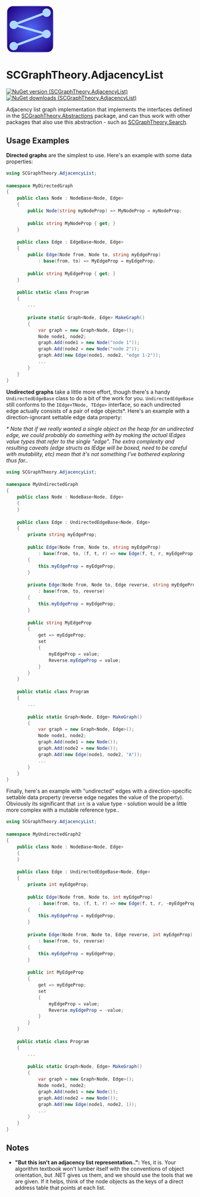 ![SCGraphTheory Icon](src/AdjacencyList/SCGraphTheoryIcon.png)

# SCGraphTheory.AdjacencyList

[![NuGet version (SCGraphTheory.AdjacencyList)](https://img.shields.io/nuget/v/SCGraphTheory.AdjacencyList.svg?style=flat-square)](https://www.nuget.org/packages/SCGraphTheory.AdjacencyList/) [![NuGet downloads (SCGraphTheory.AdjacencyList)](https://img.shields.io/nuget/dt/SCGraphTheory.AdjacencyList.svg?style=flat-square)](https://www.nuget.org/packages/SCGraphTheory.AdjacencyList/)

Adjacency list graph implementation that implements the interfaces defined in the [SCGraphTheory.Abstractions](https://github.com/sdcondon/SCGraphTheory.Abstractions) package, and can thus work with other packages that also use this abstraction - such as [SCGraphTheory.Search](https://github.com/sdcondon/SCGraphTheory.Search).

## Usage Examples

**Directed graphs** are the simplest to use. Here's an example with some data properties:

```csharp
using SCGraphTheory.AdjacencyList;

namespace MyDirectedGraph
{
    public class Node : NodeBase<Node, Edge>
    {
        public Node(string myNodeProp) => MyNodeProp = myNodeProp;

        public string MyNodeProp { get; }
    }

    public class Edge : EdgeBase<Node, Edge>
    {
        public Edge(Node from, Node to, string myEdgeProp)
            : base(from, to) => MyEdgeProp = myEdgeProp;

        public string MyEdgeProp { get; }
    }

    public static class Program
    {
        ...

        private static Graph<Node, Edge> MakeGraph()
        {
            var graph = new Graph<Node, Edge>();
            Node node1, node2;
            graph.Add(node1 = new Node("node 1"));
            graph.Add(node2 = new Node("node 2"));
            graph.Add(new Edge(node1, node2, "edge 1-2"));
            ...
        }
    }
}
```

**Undirected graphs** take a little more effort, though there's a handy `UndirectedEdgeBase` class to do a bit of the work for you. `UndirectedEdgeBase` still conforms to the `IEdge<TNode, TEdge>` interface, so each undirected edge actually consists of a pair of edge objects*. Here's an example with a direction-ignorant settable edge data property:

*\* Note that if we really wanted a single object on the heap for an undirected edge, we could probably do something with by making the actual IEdges value types that refer to the single "edge". The extra complexity and resulting caveats (edge structs as IEdge will be boxed, need to be careful with mutability, etc) mean that it's not something I've bothered exploring thus far..*

```csharp
using SCGraphTheory.AdjacencyList;

namespace MyUndirectedGraph
{
    public class Node : NodeBase<Node, Edge>
    {
    }

    public class Edge : UndirectedEdgeBase<Node, Edge>
    {
        private string myEdgeProp;

        public Edge(Node from, Node to, string myEdgeProp)
            : base(from, to, (f, t, r) => new Edge(f, t, r, myEdgeProp))
        {
            this.myEdgeProp = myEdgeProp;
        }

        private Edge(Node from, Node to, Edge reverse, string myEdgeProp)
            : base(from, to, reverse)
        {
            this.myEdgeProp = myEdgeProp;
        }

        public string MyEdgeProp
        {
            get => myEdgeProp;
            set
            {
                myEdgeProp = value;
                Reverse.myEdgeProp = value;
            }
        }
    }

    public static class Program
    {
        ...

        public static Graph<Node, Edge> MakeGraph()
        {
            var graph = new Graph<Node, Edge>();
            Node node1, node2;
            graph.Add(node1 = new Node());
            graph.Add(node2 = new Node());
            graph.Add(new Edge(node1, node2, "A"));
            ...
        }
    }
}
```

Finally, here's an example with "undirected" edges with a direction-specific settable data property (reverse edge negates the value of the property). Obviously its significant that `int` is a value type - solution would be a little more complex with a mutable reference type..

```csharp
using SCGraphTheory.AdjacencyList;

namespace MyUndirectedGraph2
{
    public class Node : NodeBase<Node, Edge>
    {
    }

    public class Edge : UndirectedEdgeBase<Node, Edge>
    {
        private int myEdgeProp;

        public Edge(Node from, Node to, int myEdgeProp)
            : base(from, to, (f, t, r) => new Edge(f, t, r, -myEdgeProp))
        {
            this.myEdgeProp = myEdgeProp;
        }

        private Edge(Node from, Node to, Edge reverse, int myEdgeProp)
            : base(from, to, reverse)
        {
            this.myEdgeProp = myEdgeProp;
        }

        public int MyEdgeProp
        {
            get => myEdgeProp;
            set
            {
                myEdgeProp = value;
                Reverse.myEdgeProp = -value;
            }
        }
    }

    public static class Program
    {
        ...

        public static Graph<Node, Edge> MakeGraph()
        {
            var graph = new Graph<Node, Edge>();
            Node node1, node2;
            graph.Add(node1 = new Node());
            graph.Add(node2 = new Node());
            graph.Add(new Edge(node1, node2, 1));
            ...
        }
    }
}
```

## Notes

* **"But this isn't an adjacency list representation..":** Yes, it is. Your algorithm textbook won't lumber itself with the conventions of object orientation, but .NET gives us them, and we should use the tools that we are given. If it helps, think of the node objects as the keys of a direct address table that points at each list.
